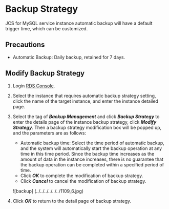 # Backup Strategy
JCS for MySQL service instance automatic backup will have a default trigger time, which can be customized.

## Precautions
* Automatic Backup: Daily backup, retained for 7 days.

## Modify Backup Strategy
1. Login [RDS Console](https://rds-console.jdcloud.com/database).
2. Select the instance that requires automatic backup strategy setting, click the name of the target instance, and enter the instance detailed page.
3. Select the tag of ***Backup Management*** and click ***Backup Strategy*** to enter the details page of the instance backup strategy, click ***Modify Strategy***. Then a backup strategy modification box will be popped up, and the parameters are as follows:
    * Automatic backup time: Select the time period of automatic backup, and the system will automatically start the backup operation at any time in this time period. Since the backup time increases as the amount of data in the instance increases, there is no guarantee that the backup operation can be completed within a specified period of time.
    * Click ***OK*** to complete the modification of backup strategy.
    * Click ***Cancel*** to cancel the modification of backup strategy.

    ![backup] (../../../../../../1109_6.jpg)

4. Click ***OK*** to return to the detail page of backup strategy.
